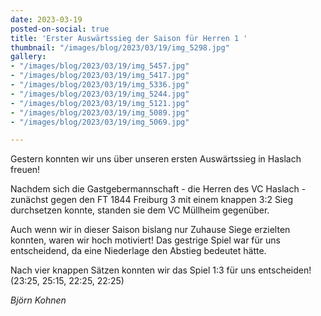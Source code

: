 ```yaml
---
date: 2023-03-19
posted-on-social: true
title: 'Erster Auswärtssieg der Saison für Herren 1 '
thumbnail: "/images/blog/2023/03/19/img_5298.jpg"
gallery:
- "/images/blog/2023/03/19/img_5457.jpg"
- "/images/blog/2023/03/19/img_5417.jpg"
- "/images/blog/2023/03/19/img_5336.jpg"
- "/images/blog/2023/03/19/img_5244.jpg"
- "/images/blog/2023/03/19/img_5121.jpg"
- "/images/blog/2023/03/19/img_5089.jpg"
- "/images/blog/2023/03/19/img_5069.jpg"

---
```

Gestern konnten wir uns über unseren ersten Auswärtssieg in Haslach freuen!

Nachdem sich die Gastgebermannschaft - die Herren des VC Haslach - zunächst gegen den FT 1844 Freiburg 3 mit einem knappen 3:2 Sieg durchsetzen konnte, standen sie dem VC Müllheim gegenüber. 

Auch wenn wir in dieser Saison bislang nur Zuhause Siege erzielten konnten, waren wir hoch motiviert! Das gestrige Spiel war für uns entscheidend, da eine Niederlage den Abstieg bedeutet hätte.

Nach vier knappen Sätzen konnten wir das Spiel 1:3 für uns entscheiden! (23:25, 25:15, 22:25, 22:25)

_Björn Kohnen_
